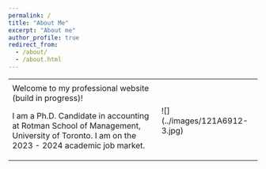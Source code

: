 ```yaml
---
permalink: /
title: "About Me"
excerpt: "About me"
author_profile: true
redirect_from: 
  - /about/
  - /about.html
---
```


<table border="0">
 <tr>
    <td><b style="font-size:30px"></b></td>
    <td><b style="font-size:30px"></b></td>
 </tr>
 <tr>
    <td>Welcome to my professional website (build in progress)!

I am a Ph.D. Candidate in accounting at Rotman School of Management, University of Toronto. I am on the 2023 - 2024 academic job market.
</td>
    <td>![](../images/121A6912-3.jpg)</td>
    
 </tr>
</table>


